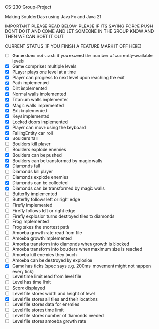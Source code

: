 CS-230-Group-Project

Making BoulderDash using Java Fx and Java 21

IMPORTANT PLEASE READ BELOW:
PLEASE IF ITS SAYING FORCE PUSH DONT DO IT AND COME AND LET SOMEONE IN THE GROUP KNOW AND THEN WE CAN SORT IT OUT

CURRENT STATUS (IF YOU FINISH A FEATURE MARK IT OFF HERE)

- [ ] Game does not crash if you exceed the number of currently-available levels
- [x] Game comprises multiple levels
- [x] PLayer plays one level at a time
- [x] Player can progress to next level upon reaching the exit
- [x] Path implemented
- [x] Dirt implemented
- [x] Normal walls implemented
- [x] Titanium walls implemented
- [x] Magic walls implemented
- [x] Exit implemented
- [x] Keys implemented
- [x] Locked doors implemented
- [x] Player can move using the keyboard
- [x] FallingEntity can roll
- [x] Boulders fall
- [ ] Boulders kill player
- [ ] Boulders explode enemies
- [x] Boulders can be pushed
- [x] Boulders can be transformed by magic walls
- [x] Diamonds fall
- [ ] Diamonds kill player
- [ ] Diamonds explode enemies
- [x] Diamonds can be collected
- [x] Diamonds can be transformed by magic walls
- [ ] Butterfly implemented
- [ ] Butterfly follows left or right edge
- [ ] Firefly implemented
- [ ] Firefly follows left or right edge
- [ ] Firefly explosion turns destroyed tiles to diamonds
- [ ] Frog implemented
- [ ] Frog takes the shortest path
- [ ] Amoeba growth rate read from file
- [ ] Amoeba growth implemented
- [ ] Amoeba transform into diamonds when growth is blocked
- [ ] Amoeba transform into boulders when maximum size is reached
- [ ] Amoeba kill enemies they touch
- [ ] Amoeba can be destroyed by explosion
- [x] Game has ticks (spec says e.g. 200ms, movement might not happen every tick)
- [ ] Level time limit read from level file
- [ ] Level has time limit
- [ ] Score displayed
- [ ] Level file stores width and height of level
- [x] Level file stores all tiles and their locations
- [ ] Level file stores data for enemies
- [ ] Level file stores time limit
- [ ] Level file stores number of diamonds needed
- [ ] Level file stores amoeba growth rate
